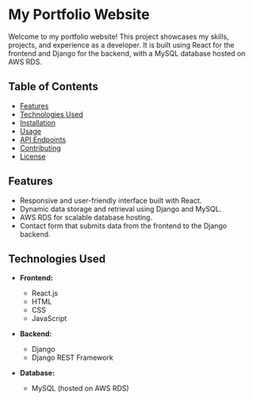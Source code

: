 # My Portfolio Website

Welcome to my portfolio website! This project showcases my skills, projects, and experience as a developer. It is built using React for the frontend and Django for the backend, with a MySQL database hosted on AWS RDS.

## Table of Contents

- [Features](#features)
- [Technologies Used](#technologies-used)
- [Installation](#installation)
- [Usage](#usage)
- [API Endpoints](#api-endpoints)
- [Contributing](#contributing)
- [License](#license)

## Features

- Responsive and user-friendly interface built with React.
- Dynamic data storage and retrieval using Django and MySQL.
- AWS RDS for scalable database hosting.
- Contact form that submits data from the frontend to the Django backend.

## Technologies Used

- **Frontend:**
  - React.js
  - HTML
  - CSS
  - JavaScript

- **Backend:**
  - Django
  - Django REST Framework

- **Database:**
  - MySQL (hosted on AWS RDS)
